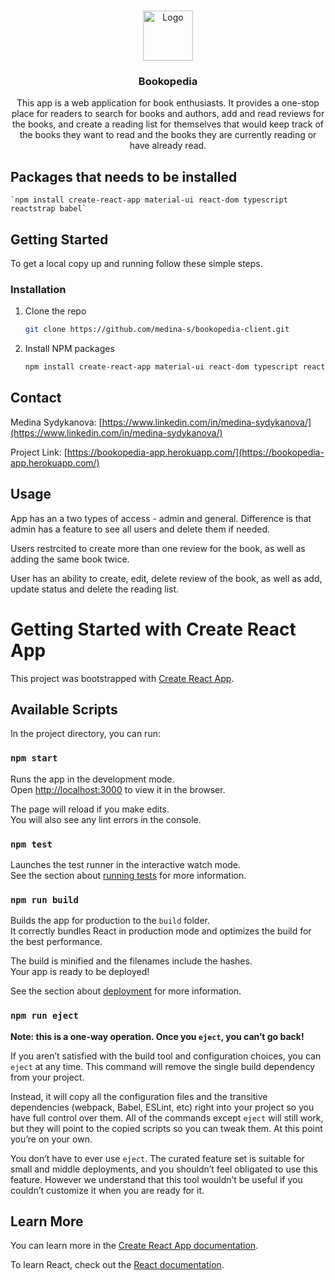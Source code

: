 

<br />
<p align="center">
  <a href="https://github.com/medina-s/bookopedia-server">
    <img src="https://images.unsplash.com/photo-1509266272358-7701da638078?ixid=MnwxMjA3fDB8MHxzZWFyY2h8N3x8Ym9va3N8ZW58MHx8MHx8&ixlib=rb-1.2.1&auto=format&fit=crop&w=500&q=60" alt="Logo" width="80" height="80">
  </a>

  <h3 align="center">Bookopedia</h3>

  <p align="center">
This app is a web application for book enthusiasts. It provides a one-stop place for readers to search for books and authors, add and read reviews for the books, and create a reading list for themselves that would keep track of the books they want to read and the books they are currently reading or have already read.

## Packages that needs to be installed
    `npm install create-react-app material-ui react-dom typescript reactstrap babel`

  </p>
</p>


## Getting Started

To get a local copy up and running follow these simple steps.

### Installation

1. Clone the repo
   ```sh
   git clone https://github.com/medina-s/bookopedia-client.git
   ```
2. Install NPM packages
   ```sh
   npm install create-react-app material-ui react-dom typescript reactstrap babel
   ```

<!-- CONTACT -->
## Contact

Medina Sydykanova: [https://www.linkedin.com/in/medina-sydykanova/](https://www.linkedin.com/in/medina-sydykanova/)

Project Link: [https://bookopedia-app.herokuapp.com/](https://bookopedia-app.herokuapp.com/)



## Usage

App has an a two types of access - admin and general. Difference is that admin has a feature to see all users and delete them if needed.

Users restrcited to create more than one review for the book, as well as adding the same book twice.

User has an ability to create, edit, delete review of the book, as well as add, update status and delete the reading list.

# Getting Started with Create React App

This project was bootstrapped with [Create React App](https://github.com/facebook/create-react-app).

## Available Scripts

In the project directory, you can run:

### `npm start`

Runs the app in the development mode.\
Open [http://localhost:3000](http://localhost:3000) to view it in the browser.

The page will reload if you make edits.\
You will also see any lint errors in the console.

### `npm test`

Launches the test runner in the interactive watch mode.\
See the section about [running tests](https://facebook.github.io/create-react-app/docs/running-tests) for more information.

### `npm run build`

Builds the app for production to the `build` folder.\
It correctly bundles React in production mode and optimizes the build for the best performance.

The build is minified and the filenames include the hashes.\
Your app is ready to be deployed!

See the section about [deployment](https://facebook.github.io/create-react-app/docs/deployment) for more information.

### `npm run eject`

**Note: this is a one-way operation. Once you `eject`, you can’t go back!**

If you aren’t satisfied with the build tool and configuration choices, you can `eject` at any time. This command will remove the single build dependency from your project.

Instead, it will copy all the configuration files and the transitive dependencies (webpack, Babel, ESLint, etc) right into your project so you have full control over them. All of the commands except `eject` will still work, but they will point to the copied scripts so you can tweak them. At this point you’re on your own.

You don’t have to ever use `eject`. The curated feature set is suitable for small and middle deployments, and you shouldn’t feel obligated to use this feature. However we understand that this tool wouldn’t be useful if you couldn’t customize it when you are ready for it.

## Learn More

You can learn more in the [Create React App documentation](https://facebook.github.io/create-react-app/docs/getting-started).

To learn React, check out the [React documentation](https://reactjs.org/).



